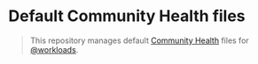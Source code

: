 # Default Community Health files

> This repository manages default [Community Health](https://docs.github.com/en/communities/setting-up-your-project-for-healthy-contributions/creating-a-default-community-health-file#about-default-community-health-files) files for [@workloads](https://github.com/workloads).
